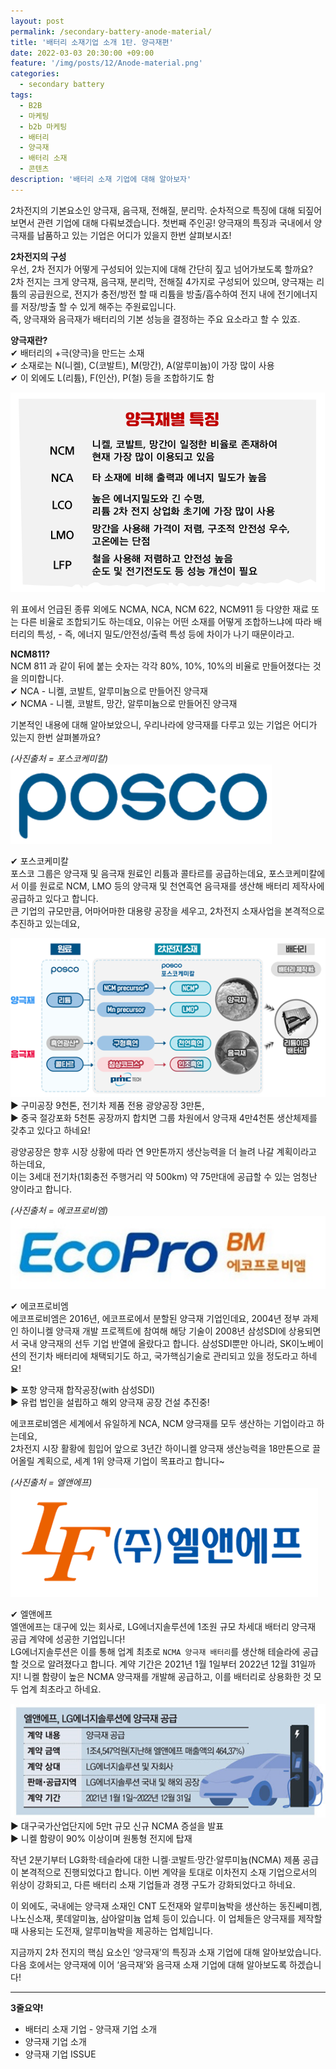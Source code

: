 ```yaml
---
layout: post
permalink: /secondary-battery-anode-material/
title: '배터리 소재기업 소개 1탄. 양극재편'
date: 2022-03-03 20:30:00 +09:00
feature: '/img/posts/12/Anode-material.png'
categories:
  - secondary battery
tags:
  - B2B
  - 마케팅
  - b2b 마케팅
  - 배터리
  - 양극재
  - 배터리 소재
  - 콘텐츠
description: '배터리 소재 기업에 대해 알아보자'
---
```

2차전지의 기본요소인 양극재, 음극재, 전해질, 분리막. 순차적으로 특징에 대해 되짚어보면서 관련 기업에 대해 다뤄보겠습니다. 첫번째 주인공! 양극재의 특징과 국내에서 양극재를 납품하고 있는 기업은 어디가 있을지 한번 살펴보시죠!   

**2차전지의 구성**   
우선, 2차 전지가 어떻게 구성되어 있는지에 대해 간단히 짚고 넘어가보도록 할까요?   
2차 전지는 크게 양극재, 음극재, 분리막, 전해질 4가지로 구성되어 있으며, 양극재는 리튬의 공급원으로, 전지가 충전/방전 할 때 리튬을 방출/흡수하여 전지 내에 전기에너지를 저장/방출 할 수 있게 해주는 주원료입니다.   
즉, 양극재와 음극재가 배터리의 기본 성능을 결정하는 주요 요소라고 할 수 있죠.   

**양극재란?**   
✔ 배터리의 +극(양극)을 만드는 소재   
✔ 소재로는 N(니켈), C(코발트), M(망간), A(알루미늄)이 가장 많이 사용   
✔ 이 외에도 L(리튬), F(인산), P(철) 등을 조합하기도 함   

![배터리+양극재별 특징](/img/posts/12/Anode-material-characteristic.png)   

위 표에서 언급된 종류 외에도 NCMA, NCA, NCM 622, NCM911 등 다양한 재료 또는 다른 비율로 조합되기도 하는데요, 이유는 어떤 소재를 어떻게 조합하느냐에 따라 배터리의 특성,  - 즉, 에너지 밀도/안전성/출력 특성 등에 차이가 나기 때문이라고.   

**NCM811?**   
NCM 811 과 같이 뒤에 붙는 숫자는 각각 80%, 10%, 10%의 비율로 만들어졌다는 것을 의미합니다.   
✔ NCA - 니켈, 코발트, 알루미늄으로 만들어진 양극재   
✔ NCMA - 니켈, 코발트, 망간, 알루미늄으로 만들어진 양극재   

기본적인 내용에 대해 알아보았으니, 우리나라에 양극재를 다루고 있는 기업은 어디가 있는지 한번 살펴볼까요?   

_(사진출처 = 포스코케미칼)_   
![포스코케미칼+ 양극재기업](/img/posts/12/POSCO-logo.png)   

✔ 포스코케미칼   
포스코 그룹은 양극재 및 음극재 원료인 리튬과 콜타르를 공급하는데요, 포스코케미칼에서 이를 원료로 NCM, LMO 등의 양극재 및 천연흑연 음극재를 생산해 배터리 제작사에 공급하고 있다고 합니다.   
큰 기업의 규모만큼, 어마어마한 대용량 공장을 세우고, 2차전지 소재사업을 본격적으로 추진하고 있는데요,   

![포스코케미칼+ 양극재기업](/img/posts/12/posco_chemical.png)   
▶ 구미공장 9천톤, 전기차 제품 전용 광양공장 3만톤,   
▶ 중국 절강포화 5천톤 공장까지 합치면 그룹 차원에서 양극재 4만4천톤 생산체제를 갖추고 있다고 하네요!   

광양공장은 향후 시장 상황에 따라 연 9만톤까지 생산능력을 더 늘려 나갈 계획이라고 하는데요,   
이는 3세대 전기차(1회충전 주행거리 약 500km) 약 75만대에 공급할 수 있는 엄청난 양이라고 합니다.   

_(사진출처 = 에코프로비엠)_   
![에코프로비엠+ 양극재기업](/img/posts/12/ECOPRO-logo.png)   

✔ 에코프로비엠   
에코프로비엠은 2016년, 에코프로에서 분할된 양극재 기업인데요, 2004년 정부 과제인 하이니켈 양극재 개발 프로젝트에 참여해 해당 기술이 2008년 삼성SDI에 상용되면서 국내 양극재의 선두 기업 반열에 올랐다고 합니다. 삼성SDI뿐만 아니라, SK이노베이션의 전기차 배터리에 채택되기도 하고, 국가핵심기술로 관리되고 있을 정도라고 하네요!   

▶ 포항 양극재 합작공장(with 삼성SDI)   
▶ 유럽 법인을 설립하고 해외 양극재 공장 건설 추진중!   

에코프로비엠은 세계에서 유일하게 NCA, NCM 양극재를 모두 생산하는 기업이라고 하는데요,   
2차전지 시장 활황에 힘입어 앞으로 3년간 하이니켈 양극재 생산능력을 18만톤으로 끌어올릴 계획으로, 세계 1위 양극재 기업이 목표라고 합니다~   

_(사진출처 = 엘앤에프)_   
![엘앤에프+ 양극재기업](/img/posts/12/LF-logo.png)   

✔ 엘앤에프   
엘앤에프는 대구에 있는 회사로, LG에너지솔루션에 1조원 규모 차세대 배터리 양극재 공급 계약에 성공한 기업입니다!   
LG에너지솔루션은 이를 통해 업계 최초로 `NCMA 양극재 배터리`를 생산해 테슬라에 공급할 것으로 알려졌다고 합니다. 계약 기간은 2021년 1월 1일부터 2022년 12월 31일까지! 니켈 함량이 높은 NCMA 양극재를 개발해 공급하고, 이를 배터리로 상용화한 것 모두 업계 최초라고 하네요.   

![엘앤에프+ 양극재기업](/img/posts/12/LF-chemical.png)   
▶ 대구국가산업단지에 5만t 규모 신규 NCMA 증설을 발표   
▶ 니켈 함량이 90% 이상이며 원통형 전지에 탑재   

작년 2분기부터 LG화학·테슬라에 대한 니켈·코발트·망간·알루미늄(NCMA) 제품 공급이 본격적으로 진행되었다고 합니다. 이번 계약을 토대로 이차전지 소재 기업으로서의 위상이 강화되고, 다른 배터리 소재 기업들과 경쟁 구도가 강화되었다고 하네요.   

이 외에도, 국내에는 양극재 소재인 CNT 도전재와 알루미늄박을 생산하는 동진쎄미켐, 나노신소재, 롯데알미늄, 삼아알미늄 업체 등이 있습니다. 이 업체들은 양극재를 제작할 때 사용되는 도전재, 알루미늄박을 제공하는 업체입니다.   

지금까지 2차 전지의 핵심 요소인 ‘양극재’의 특징과 소재 기업에 대해 알아보았습니다. 다음 호에서는 양극재에 이어 ‘음극재’와 음극재 소재 기업에 대해 알아보도록 하겠습니다!   

--------------------------------------------------------

**3줄요약!**   
+ 배터리 소재 기업 - 양극재 기업 소개   
+ 양극재 기업 소개   
+ 양극재 기업 ISSUE   
